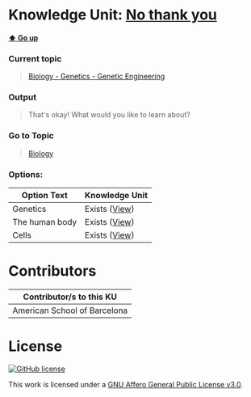 # Knowledge Unit: [No thank you](../../knowledge_units/biology-genetics-genetic-engineering/no-thank-you.md)

#### [:arrow_up: Go up](../../topics/biology-genetics-genetic-engineering.md)
### Current topic
> [Biology - Genetics - Genetic Engineering](../../topics/biology-genetics-genetic-engineering.md)
### Output
> That&#039;s okay! What would you like to learn about?
### Go to Topic
> [Biology](../../topics/biology.md)

### Options: 

| Option Text | Knowledge Unit |
| - | - |  
| Genetics  |  Exists ([View](../../knowledge_units/biology/genetics.md))  |  
| The human body  |  Exists ([View](../../knowledge_units/biology/the-human-body.md))  |  
| Cells  |  Exists ([View](../../knowledge_units/biology/cells.md))  | 

# Contributors

| Contributor/s to this KU |
| - | 
| American School of Barcelona |

# License
[![GitHub license](https://img.shields.io/github/license/inbrainz/cerebro)](https://github.com/inbrainz/cerebro/blob/master/LICENSE)

This work is licensed under a [GNU Affero General Public License v3.0](https://www.gnu.org/licenses/agpl-3.0.txt).